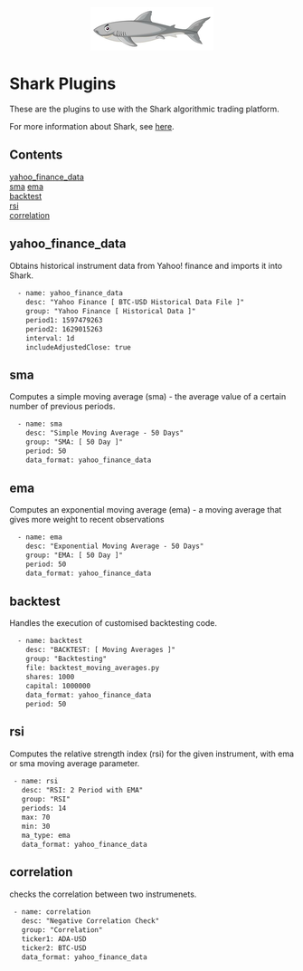 <p align="center">
  <img src="https://github.com/danielneil/Shark/blob/main/shark/files/shark_ui_patches/logofullsize.png?raw=true">
</p>

# Shark Plugins

These are the plugins to use with the Shark algorithmic trading platform. 

For more information about Shark, see [here](https://github.com/danielneil/Shark).

## Contents
[yahoo_finance_data](#yahoo_finance_data)  
[sma](#sma) 
[ema](#ema)  
[backtest](#backtest)  
[rsi](#rsi)  
[correlation](#correlation)  

<a name="yahoo_finance_data"/>

## yahoo_finance_data

Obtains historical instrument data from Yahoo! finance and imports it into Shark.

```
  - name: yahoo_finance_data
    desc: "Yahoo Finance [ BTC-USD Historical Data File ]"
    group: "Yahoo Finance [ Historical Data ]"
    period1: 1597479263
    period2: 1629015263
    interval: 1d
    includeAdjustedClose: true
```

<a name="sma"/>

## sma

Computes a simple moving average (sma) - the average value of a certain number of previous periods.

```
  - name: sma
    desc: "Simple Moving Average - 50 Days"
    group: "SMA: [ 50 Day ]"
    period: 50
    data_format: yahoo_finance_data
```

<a name="ema"/>

## ema

Computes an exponential moving average (ema) - a moving average that gives more weight to recent observations

```
  - name: ema
    desc: "Exponential Moving Average - 50 Days"
    group: "EMA: [ 50 Day ]"
    period: 50
    data_format: yahoo_finance_data
```

<a name="backtest"/>

## backtest

Handles the execution of customised backtesting code. 

```
  - name: backtest
    desc: "BACKTEST: [ Moving Averages ]"
    group: "Backtesting"
    file: backtest_moving_averages.py
    shares: 1000
    capital: 1000000
    data_format: yahoo_finance_data
    period: 50
```

<a name="rsi" />

## rsi

Computes the relative strength index (rsi) for the given instrument, with ema or sma moving average parameter.

```
 - name: rsi
   desc: "RSI: 2 Period with EMA"
   group: "RSI" 
   periods: 14
   max: 70
   min: 30
   ma_type: ema
   data_format: yahoo_finance_data
```

<a name="correlation" />

## correlation

 checks the correlation between two instrumenets.

```
 - name: correlation
   desc: "Negative Correlation Check"
   group: "Correlation" 
   ticker1: ADA-USD
   ticker2: BTC-USD
   data_format: yahoo_finance_data
```
